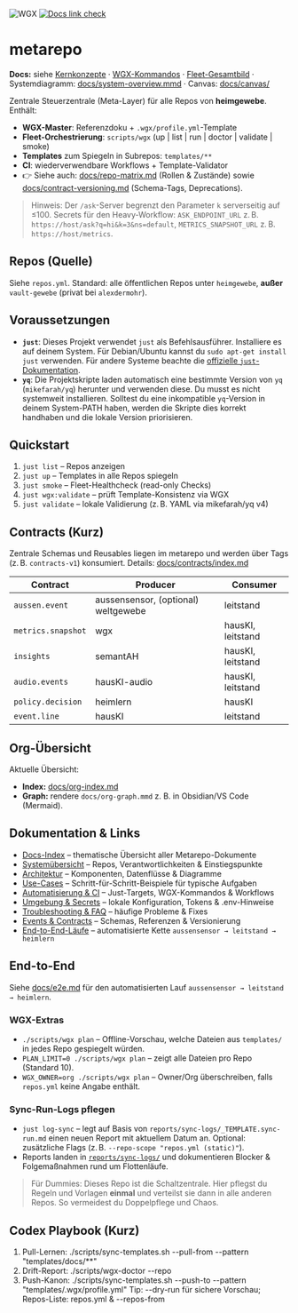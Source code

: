 ![WGX](https://img.shields.io/badge/wgx-enabled-blue)
[![Docs link check](https://github.com/heimgewebe/metarepo/actions/workflows/linkcheck.yml/badge.svg)](https://github.com/heimgewebe/metarepo/actions/workflows/linkcheck.yml)

# metarepo

**Docs:** siehe [Kernkonzepte](docs/konzept-kern.md) · [WGX-Kommandos](docs/wgx-konzept.md) · [Fleet-Gesamtbild](docs/heimgewebe-gesamt.md) · Systemdiagramm: [docs/system-overview.mmd](docs/system-overview.mmd) · Canvas: [docs/canvas/](docs/canvas)

Zentrale Steuerzentrale (Meta-Layer) für alle Repos von **heimgewebe**.
Enthält:
- **WGX-Master**: Referenzdoku + `.wgx/profile.yml`-Template
- **Fleet-Orchestrierung**: `scripts/wgx` (up | list | run | doctor | validate | smoke)
- **Templates** zum Spiegeln in Subrepos: `templates/**`
- **CI**: wiederverwendbare Workflows + Template-Validator
- 👉 Siehe auch: [docs/repo-matrix.md](docs/repo-matrix.md) (Rollen & Zustände)
  sowie [docs/contract-versioning.md](docs/contract-versioning.md) (Schema-Tags, Deprecations).

> Hinweis: Der `/ask`-Server begrenzt den Parameter `k` serverseitig auf ≤100.
> Secrets für den Heavy-Workflow: `ASK_ENDPOINT_URL` z. B. `https://host/ask?q=hi&k=3&ns=default`, `METRICS_SNAPSHOT_URL` z. B. `https://host/metrics`.

## Repos (Quelle)
Siehe `repos.yml`. Standard: alle öffentlichen Repos unter `heimgewebe`, **außer** `vault-gewebe` (privat bei `alexdermohr`).

## Voraussetzungen
- **`just`**: Dieses Projekt verwendet `just` als Befehlsausführer. Installiere es auf deinem System. Für Debian/Ubuntu kannst du `sudo apt-get install just` verwenden. Für andere Systeme beachte die [offizielle `just`-Dokumentation](https://github.com/casey/just).
- **`yq`**: Die Projektskripte laden automatisch eine bestimmte Version von `yq` (`mikefarah/yq`) herunter und verwenden diese. Du musst es nicht systemweit installieren. Solltest du eine inkompatible `yq`-Version in deinem System-PATH haben, werden die Skripte dies korrekt handhaben und die lokale Version priorisieren.

## Quickstart
1. `just list` – Repos anzeigen
2. `just up` – Templates in alle Repos spiegeln
3. `just smoke` – Fleet-Healthcheck (read-only Checks)
4. `just wgx:validate` – prüft Template-Konsistenz via WGX
5. `just validate` – lokale Validierung (z. B. YAML via mikefarah/yq v4)

## Contracts (Kurz)
Zentrale Schemas und Reusables liegen im metarepo und werden über Tags (z. B. `contracts-v1`) konsumiert. Details: [docs/contracts/index.md](docs/contracts/index.md)

| Contract | Producer | Consumer |
| --- | --- | --- |
| `aussen.event` | aussensensor, (optional) weltgewebe | leitstand |
| `metrics.snapshot` | wgx | hausKI, leitstand |
| `insights` | semantAH | hausKI, leitstand |
| `audio.events` | hausKI-audio | hausKI, leitstand |
| `policy.decision` | heimlern | hausKI |
| `event.line` | hausKI | leitstand |

## Org-Übersicht
Aktuelle Übersicht:
- **Index:** [docs/org-index.md](docs/org-index.md)
- **Graph:** rendere `docs/org-graph.mmd` z. B. in Obsidian/VS Code (Mermaid).

## Dokumentation & Links
- [Docs-Index](docs/README.md) – thematische Übersicht aller Metarepo-Dokumente
- [Systemübersicht](docs/system-overview.md) – Repos, Verantwortlichkeiten & Einstiegspunkte
- [Architektur](docs/architecture.md) – Komponenten, Datenflüsse & Diagramme
- [Use-Cases](docs/use-cases.md) – Schritt-für-Schritt-Beispiele für typische Aufgaben
- [Automatisierung & CI](docs/automation.md) – Just-Targets, WGX-Kommandos & Workflows
- [Umgebung & Secrets](docs/environment.md) – lokale Konfiguration, Tokens & .env-Hinweise
- [Troubleshooting & FAQ](docs/troubleshooting.md) – häufige Probleme & Fixes
- [Events & Contracts](docs/contracts/index.md) – Schemas, Referenzen & Versionierung
- [End-to-End-Läufe](docs/e2e.md) – automatisierte Kette `aussensensor → leitstand → heimlern`

## End-to-End
Siehe [docs/e2e.md](docs/e2e.md) für den automatisierten Lauf `aussensensor → leitstand → heimlern`.

### WGX-Extras
- `./scripts/wgx plan` – Offline-Vorschau, welche Dateien aus `templates/` in jedes Repo gespiegelt würden.
- `PLAN_LIMIT=0 ./scripts/wgx plan` – zeigt alle Dateien pro Repo (Standard 10).
- `WGX_OWNER=org ./scripts/wgx plan` – Owner/Org überschreiben, falls `repos.yml` keine Angabe enthält.

### Sync-Run-Logs pflegen
- `just log-sync` – legt auf Basis von `reports/sync-logs/_TEMPLATE.sync-run.md` einen neuen Report mit aktuellem Datum an. Optional: zusätzliche Flags (z. B. `--repo-scope "repos.yml (static)"`).
- Reports landen in [`reports/sync-logs/`](reports/sync-logs/) und dokumentieren Blocker & Folgemaßnahmen rund um Flottenläufe.

> Für Dummies: Dieses Repo ist die Schaltzentrale. Hier pflegst du Regeln und Vorlagen **einmal** und verteilst sie dann in alle anderen Repos. So vermeidest du Doppelpflege und Chaos.

## Codex Playbook (Kurz)
1) Pull-Lernen:   ./scripts/sync-templates.sh --pull-from <repo> --pattern "templates/docs/**"
2) Drift-Report:  ./scripts/wgx-doctor --repo <repo>
3) Push-Kanon:    ./scripts/sync-templates.sh --push-to <repo> --pattern "templates/.wgx/profile.yml"
Tip: --dry-run für sichere Vorschau; Repos-Liste: repos.yml & --repos-from
